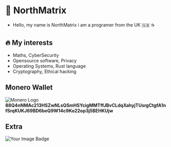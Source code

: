 # 🗻 NorthMatrix
- Hello, my name is NorthMatrix i am a programer from the UK 🇬🇧 ☕️
## 🔥 My interests
- Maths, CyberSecurity
- Opensource software, Privacy
- Operating Systems, Rust language
- Cryptography, Ethical hacking 

## Monero Wallet
![Monero Logo](https://./monero.png)
**88Q4nNMAc213HSZwNLsQSmHSYcigMMTffJBvCLdqXahyjTUsrgCtgfA1nfSrqKUKJ69BD6beQ9W14c9Ko22op3j5BEHKUjw**

## Extra
<img src="https://tryhackme-badges.s3.amazonaws.com/Shifter420.png" alt="Your Image Badge" />
